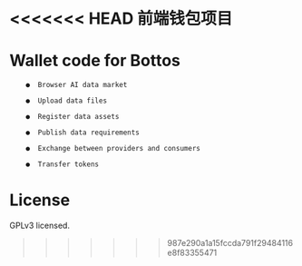 <<<<<<< HEAD
前端钱包项目
=======
# Wallet code for Bottos

```
    ●  Browser AI data market

    ●  Upload data files

    ●  Register data assets

    ●  Publish data requirements

    ●  Exchange between providers and consumers

    ●  Transfer tokens
```

# License

GPLv3 licensed.
>>>>>>> 987e290a1a15fccda791f29484116e8f83355471

